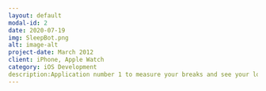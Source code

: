 ```yaml
---
layout: default
modal-id: 2
date: 2020-07-19
img: SleepBot.png
alt: image-alt
project-date: March 2012
client: iPhone, Apple Watch
category: iOS Development
description:Application number 1 to measure your breaks and see your long-term trends in your workouts!.
---
```


